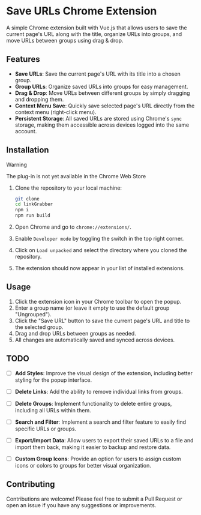 # Save URLs Chrome Extension

A simple Chrome extension built with Vue.js that allows users to save the current page's URL along with the title, organize URLs into groups, and move URLs between groups using drag & drop.

## Features

- **Save URLs**: Save the current page's URL with its title into a chosen group.
- **Group URLs**: Organize saved URLs into groups for easy management.
- **Drag & Drop**: Move URLs between different groups by simply dragging and dropping them.
- **Context Menu Save**: Quickly save selected page's URL directly from the context menu (right-click menu).
- **Persistent Storage**: All saved URLs are stored using Chrome's `sync` storage, making them accessible across devices logged into the same account.

## Installation

> [!WARNING]
> The plug-in is not yet available in the Chrome Web Store

1. Clone the repository to your local machine:

   ```bash
   git clone
   cd linkGrabber
   npm i
   npm run build
   
2. Open Chrome and go to `chrome://extensions/`.
3. Enable `Developer mode` by toggling the switch in the top right corner.
4. Click on `Load unpacked` and select the directory where you cloned the repository.
5. The extension should now appear in your list of installed extensions.

## Usage

1. Click the extension icon in your Chrome toolbar to open the popup.
2. Enter a group name (or leave it empty to use the default group "Ungrouped").
3. Click the "Save URL" button to save the current page's URL and title to the selected group.
4. Drag and drop URLs between groups as needed.
5. All changes are automatically saved and synced across devices.

## TODO

- [ ] **Add Styles**: Improve the visual design of the extension, including better styling for the popup interface.
- [ ] **Delete Links**: Add the ability to remove individual links from groups.
- [ ] **Delete Groups**: Implement functionality to delete entire groups, including all URLs within them.
- [ ] **Search and Filter**: Implement a search and filter feature to easily find specific URLs or groups.
- [ ] **Export/Import Data**: Allow users to export their saved URLs to a file and import them back, making it easier to backup and restore data.
- [ ] **Custom Group Icons**: Provide an option for users to assign custom icons or colors to groups for better visual organization.


## Contributing

Contributions are welcome! Please feel free to submit a Pull Request or open an issue if you have any suggestions or improvements.